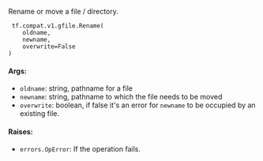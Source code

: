 
Rename or move a file / directory.

```
 tf.compat.v1.gfile.Rename(
    oldname,
    newname,
    overwrite=False
)
```
#### Args:
- `oldname`: string, pathname for a file
- `newname`: string, pathname to which the file needs to be moved
- `overwrite`: boolean, if false it's an error for `newname` to be occupied by an existing file.
#### Raises:
- `errors.OpError`: If the operation fails.
